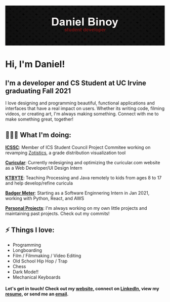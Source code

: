 [![Banner Image](banner.png)](https://binoy.co)

# Hi, I'm Daniel!
## I'm a developer and CS Student at UC Irvine graduating Fall 2021
I love designing and programming  beautiful, functional applications and interfaces that have a real impact on users. Whether its writing code, filming videos, or creating art, I'm always making something. Connect with me to make something great, together! 

## 👨🏾‍💻 What I'm doing: 
[**ICSSC**][icssc]: Member of ICS Student Council Project Commitee working on revamping [Zotistics][zotistics], a grade distribution visualization tool

[**Curicular**][curicular]: Currently redesigning and optimizing the curicular.com website as a Web Developer/UI Design Intern

[**KTBYTE**][ktbyte]: Teaching Processing and Java remotely to kids from ages 8 to 17 and help develop/refine curicula

[**Badger Meter**][badgermeter]: Starting as a Software Enginnering Intern in Jan 2021, working with Python, React, and AWS

[**Personal Projects**][website]: I'm always working on my own little projects and maintaining past projects. Check out my commits!
 
## ⚡ Things I love:
 - Programming 
 - Longboarding
 - Film / Filmmaking / Video Editing
 - Old School Hip Hop / Trap
 - Chess
 - Dark Mode!!
 - Mechanical Keyboards
 
#### Let's get in touch! Check out my [website][website], connect on [LinkedIn][linkedin], view my [resume][resume], or send me an [email][email].
[website]: https://www.binoy.co
[linkedin]: https://www.linkedin.com/in/binoy-d/
[resume]: https://www.binoy.co/files/resume.pdf
[email]: mailto:dbinoy15@gmail.com
[icssc]: https://studentcouncil.ics.uci.edu/
[curicular]: https://www.curicular.com/
[ktbyte]: https://www.ktbyte.com/
[badgermeter]: https://www.badgermeter.com/
[zotistics]: https://zotistics.com
